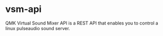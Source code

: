 # vsm-api
QMK Virtual Sound Mixer API is a REST API that enables you to control a linux pulseaudio sound server.
